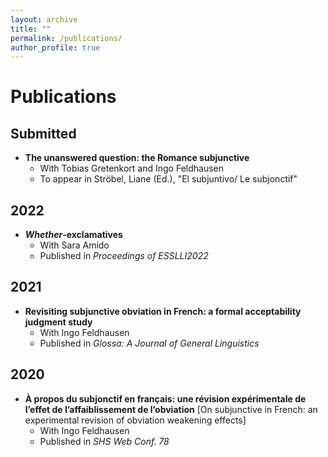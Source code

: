 ```yaml
---
layout: archive
title: ""
permalink: /publications/
author_profile: true
---
```


Publications
====

Submitted
----
- **The unanswered question: the Romance subjunctive**
  - With Tobias Gretenkort and Ingo Feldhausen
  - To appear in Ströbel, Liane (Ed.), "El subjuntivo/ Le subjonctif"

2022
----
- ***Whether*-exclamatives**
  - With Sara Amido
  - Published in *Proceedings of ESSLLI2022*

2021
----
- **Revisiting subjunctive obviation in French: a formal acceptability judgment study**
  - With Ingo Feldhausen
  - Published in *Glossa: A Journal of General Linguistics*

2020
----
- **À propos du subjonctif en français: une révision expérimentale de l’effet de l’affaiblissement de l’obviation** [On subjunctive in French: an experimental revision of obviation weakening effects]
  - With Ingo Feldhausen
  - Published in *SHS Web Conf. 78*
